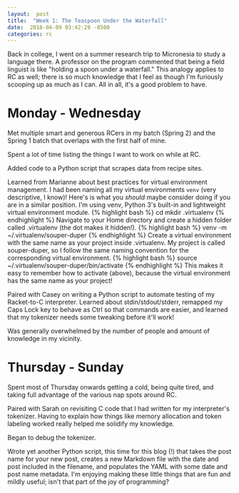 ```yaml
---
layout:  post
title:  "Week 1: The Teaspoon Under the Waterfall"
date:  2018-04-09 03:42:29 -0500
categories: rc
---
```


Back in college, I went on a summer research trip to Micronesia to study a language there. A professor on the program commented that being a field linguist is like "holding a spoon under a waterfall." This analogy applies to RC as well; there is so much knowledge that I feel as though I'm furiously scooping up as much as I can. All in all, it's a good problem to have.

# Monday - Wednesday
Met multiple smart and generous RCers in my batch (Spring 2) and the Spring 1 batch that overlaps with the first half of mine.

Spent a lot of time listing the things I want to work on while at RC.

Added code to a Python script that scrapes data from recipe sites.

Learned from Marianne about best practices for virtual environment management. I had been naming all my virtual environments `venv` (very descriptive, I know)! Here's is what you *should* maybe consider doing if you are in a similar position. I'm using venv, Python 3's built-in and lightweight virtual environment module.
{% highlight bash %}
cd
mkdir .virtualenv
{% endhighlight %}
Navigate to your Home directory and create a hidden folder called .virtualenv (the dot makes it hidden!).
{% highlight bash %}
venv -m ~/.virtualenv/souper-duper
{% endhighlight %}
Create a virtual environment with the same name as your project inside .virtualenv. My project is called souper-duper, so I follow the same naming convention for the corresponding virtual environment.
{% highlight bash %}
source ~/.virtualenv/souper-duper/bin/activate
{% endhighlight %}
This makes it easy to remember how to activate (above), because the virtual environment has the same name as your project!

Paired with Casey on writing a Python script to automate testing of my Racket-to-C interpreter. Learned about stdin/stdout/stderr, remapped my Caps Lock key to behave as Ctrl so that commands are easier, and learned that my tokenizer needs some tweaking before it'll work!

Was generally overwhelmed by the number of people and amount of knowledge in my vicinity.

# Thursday - Sunday
Spent most of Thursday onwards getting a cold, being quite tired, and taking full advantage of the various nap spots around RC.

Paired with Sarah on revisiting C code that I had written for my interpreter's tokenizer. Having to explain how things like memory allocation and token labeling worked really helped me solidify my knowledge.

Began to debug the tokenizer.

Wrote yet another Python script, this time for this blog (!) that takes the post name for your new post, creates a new Markdown file with the date and post included in the filename, and populates the YAML with some date and post name metadata. I'm enjoying making these little things that are fun and mildly useful; isn't that part of the joy of programming?
